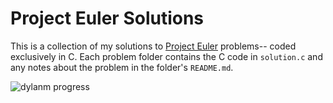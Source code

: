 # Project Euler Solutions

This is a collection of my solutions to [Project Euler](https://projecteuler.net/) problems-- coded exclusively in C. Each problem folder contains the C code in `solution.c` and any notes about the problem in the folder's `README.md`.



![dylanm progress](https://projecteuler.net/profile/dylanm.png)

